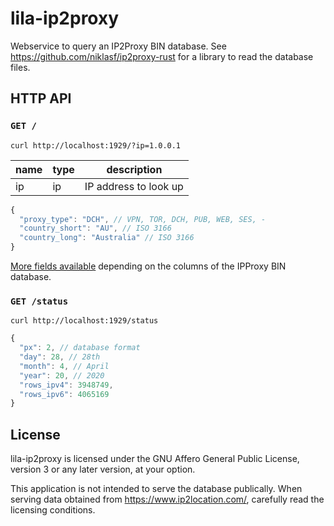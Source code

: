 lila-ip2proxy
=============

Webservice to query an IP2Proxy BIN database.
See https://github.com/niklasf/ip2proxy-rust for a library to read the database
files.

HTTP API
--------

### `GET /`

```
curl http://localhost:1929/?ip=1.0.0.1
```

name | type | description
--- | --- | ---
ip | ip | IP address to look up

```javascript
{
  "proxy_type": "DCH", // VPN, TOR, DCH, PUB, WEB, SES, -
  "country_short": "AU", // ISO 3166
  "country_long": "Australia" // ISO 3166
}
```

[More fields available](https://docs.rs/ip2proxy/1.0/ip2proxy/struct.Row.html)
depending on the columns of the IPProxy BIN database.

### `GET /status`

```
curl http://localhost:1929/status
```

```javascript
{
  "px": 2, // database format
  "day": 28, // 28th
  "month": 4, // April
  "year": 20, // 2020
  "rows_ipv4": 3948749,
  "rows_ipv6": 4065169
}
```

License
-------

lila-ip2proxy is licensed under the GNU Affero General Public License, version 3
or any later version, at your option.

This application is not intended to serve the database publically.
When serving data obtained from https://www.ip2location.com/, carefully
read the licensing conditions.
